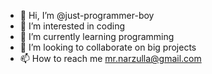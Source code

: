 - 👋 Hi, I’m @just-programmer-boy
- 👀 I’m interested in coding
- 🌱 I’m currently learning programming
- 💞️ I’m looking to collaborate on big projects
- 📫 How to reach me mr.narzulla@gmail.com
